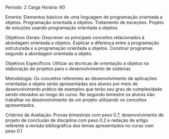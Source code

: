 Periodo: 2
Carga Horária: 60
 
Ementa:
    Elementos básicos de uma linguagem de programação orientada a objetos. Programação orientada a objetos. Tratamento de exceções. Projeto de soluções usando programação orientada a objetos
 
Objetivos Gerais:
    Descrever os principais conceitos relacionados à abordagem orientada a objetos. Explicar a diferença entre a programação estruturada e a programação orientada a objetos. Construir programas segundo a abordagem orientada a objeto.
 
Objetivos Específicos:
    Utilizar as técnicas de orientação a objetos na elaboração de projetos para o desenvolvimento de sistemas
 
Metodologia:
    Os conceitos referentes ao desenvolvimento de aplicações orientadas a objeto serão apresentadas aos alunos por meio do desenvolvimento prático de exemplos que terão seu grau de complexidade sendo elevados ao longo do curso. No segundo bimestre os alunos irão trabalhar no desenvolvimento de um projeto utilizando os conceitos apresentados.
 
Critérios de Avaliação:
    Provas bimestrais com peso 0.7, desenvolvimento de projeto de conclusão de disciplina com peso 0.2 e redação de artigo referente a revisão bibliográfica dos temas apresentados no curso com peso 0.1
